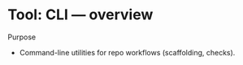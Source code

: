 # Tool: CLI — overview

Purpose

- Command-line utilities for repo workflows (scaffolding, checks).
